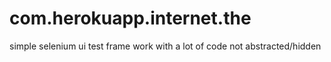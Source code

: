 # com.herokuapp.internet.the

simple selenium ui test frame work with a lot of code not abstracted/hidden
